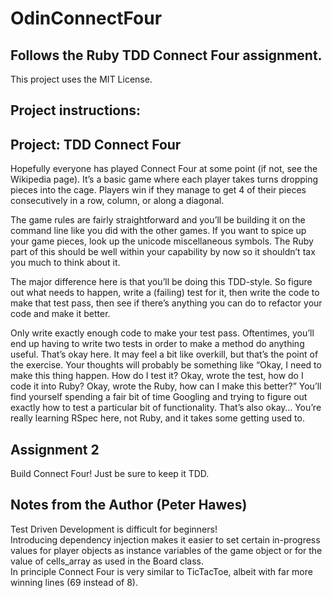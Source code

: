 # OdinConnectFour

Follows the Ruby TDD Connect Four assignment.    
--------------------------------  

This project uses the MIT License.   

Project instructions:  
--------------------------------  

Project: TDD Connect Four 
-------------------------------- 
Hopefully everyone has played Connect Four at some point (if not, see the Wikipedia page). It’s a basic game where each player takes turns dropping pieces into the cage. Players win if they manage to get 4 of their pieces consecutively in a row, column, or along a diagonal.  

The game rules are fairly straightforward and you’ll be building it on the command line like you did with the other games. If you want to spice up your game pieces, look up the unicode miscellaneous symbols. The Ruby part of this should be well within your capability by now so it shouldn’t tax you much to think about it.  

The major difference here is that you’ll be doing this TDD-style. So figure out what needs to happen, write a (failing) test for it, then write the code to make that test pass, then see if there’s anything you can do to refactor your code and make it better.  

Only write exactly enough code to make your test pass. Oftentimes, you’ll end up having to write two tests in order to make a method do anything useful. That’s okay here. It may feel a bit like overkill, but that’s the point of the exercise. Your thoughts will probably be something like “Okay, I need to make this thing happen. How do I test it? Okay, wrote the test, how do I code it into Ruby? Okay, wrote the Ruby, how can I make this better?” You’ll find yourself spending a fair bit of time Googling and trying to figure out exactly how to test a particular bit of functionality. That’s also okay… You’re really learning RSpec here, not Ruby, and it takes some getting used to.  

Assignment 2  
---------------------------------------
Build Connect Four! Just be sure to keep it TDD.  

Notes from the Author (Peter Hawes)  
---------------------------------------

Test Driven Development is difficult for beginners!  
Introducing dependency injection makes it easier to set certain in-progress values for player objects as instance variables of the game object or for the value of cells_array as used in the Board class.  
In principle Connect Four is very similar to TicTacToe, albeit with far more winning lines (69 instead of 8).

